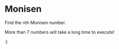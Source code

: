 # Monisen

Find the nth Monisen number.

More than 7 numbers will take a long time to execute! 

:) 
